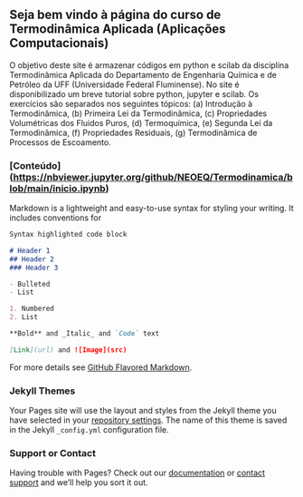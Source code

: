 ## Seja bem vindo à página do curso de Termodinâmica Aplicada (Aplicações Computacionais)

O objetivo deste site é armazenar códigos em python e scilab da disciplina Termodinâmica Aplicada do Departamento de Engenharia Química e de Petróleo da UFF (Universidade Federal Fluminense). No site é disponibilizado um breve tutorial sobre python, jupyter e scilab. Os exercícios são separados nos seguintes tópicos: (a) Introdução à Termodinâmica, (b) Primeira Lei da Termodinâmica, (c) Propriedades Volumétricas dos Fluidos Puros, (d) Termoquímica, (e) Segunda Lei da Termodinâmica, (f) Propriedades Residuais, (g) Termodinâmica de Processos de Escoamento.

### [Conteúdo] (https://nbviewer.jupyter.org/github/NEOEQ/Termodinamica/blob/main/inicio.ipynb)

Markdown is a lightweight and easy-to-use syntax for styling your writing. It includes conventions for

```markdown
Syntax highlighted code block

# Header 1
## Header 2
### Header 3

- Bulleted
- List

1. Numbered
2. List

**Bold** and _Italic_ and `Code` text

[Link](url) and ![Image](src)
```

For more details see [GitHub Flavored Markdown](https://guides.github.com/features/mastering-markdown/).

### Jekyll Themes

Your Pages site will use the layout and styles from the Jekyll theme you have selected in your [repository settings](https://github.com/NEOEQ/Termodinamica/settings). The name of this theme is saved in the Jekyll `_config.yml` configuration file.

### Support or Contact

Having trouble with Pages? Check out our [documentation](https://docs.github.com/categories/github-pages-basics/) or [contact support](https://support.github.com/contact) and we’ll help you sort it out.
